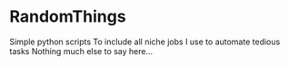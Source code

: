 # RandomThings
Simple python scripts
To include all niche jobs I use to automate tedious tasks
Nothing much else to say here...
